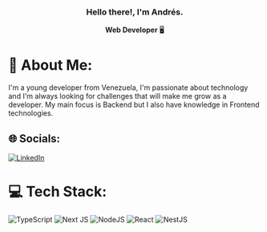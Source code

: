 <p align="center" width="300">
<!--    <img align="center" width="200" src="https://avatars.githubusercontent.com/u/36460665?s=400&u=ce486933fdcbfec8df84f2e387acca6b38c22182&v=4" /> -->
   <h3 align="center">Hello there!, I'm Andrés.</h3>
</p>

<p align="center"><strong>Web Developer</strong> 🖥️</p>

# 🤔 About Me:
I'm a young developer from Venezuela, I'm passionate about technology and I'm always looking for challenges that will make me grow as a developer. My main focus is Backend but I also have knowledge in Frontend technologies.


## 🌐 Socials:
[![LinkedIn](https://img.shields.io/badge/LinkedIn-%230077B5.svg?logo=linkedin&logoColor=white)](https://linkedin.com/in/gazuiandres) 

# 💻 Tech Stack:
![TypeScript](https://img.shields.io/badge/typescript-%23007ACC.svg?style=plastic&logo=typescript&logoColor=white) ![Next JS](https://img.shields.io/badge/Next-black?style=plastic&logo=next.js&logoColor=white) ![NodeJS](https://img.shields.io/badge/node.js-6DA55F?style=plastic&logo=node.js&logoColor=white) ![React](https://img.shields.io/badge/react-%2320232a.svg?style=plastic&logo=react&logoColor=%2361DAFB) ![NestJS](https://img.shields.io/badge/nestjs-%23E0234E.svg?style=plastic&logo=nestjs&logoColor=white)

